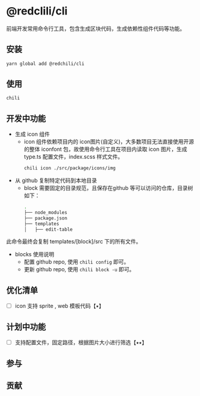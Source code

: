 # @redclili/cli
前端开发常用命令行工具，包含生成区块代码，生成依赖性组件代码等功能。

## 安装

```bash
yarn global add @redchili/cli
```

## 使用

```bash
chili
```
## 开发中功能

- 生成 icon 组件
  - icon 组件依赖项目内的 icon图片(自定义)，大多数项目无法直接使用开源的整体 iconfont 包，故使用命令行工具在项目内读取 icon 图片，生成 type.ts 配置文件，index.scss 样式文件。
    ```bash
    chili icon ./src/package/icons/img
    ```
- 从 github 复制特定代码到本地目录
  - block 需要固定的目录规范，且保存在github 等可以访问的仓库，目录树如下：
    ```bash
    .
    ├── node_modules
    ├── package.json
    ├── templates
    │   ├── edit-table
    ```
此命令最终会复制 templates/[block]/src 下的所有文件。

- blocks 使用说明
  - 配置 github repo, 使用 `chili config` 即可。
  - 更新 github repo, 使用 `chili block -u` 即可。

## 优化清单
- [ ] icon 支持 sprite , web 模板代码【⭑】

## 计划中功能
- [ ] 支持配置文件，固定路径，根据图片大小进行筛选【⭑⭑】

## 参与

## 贡献
